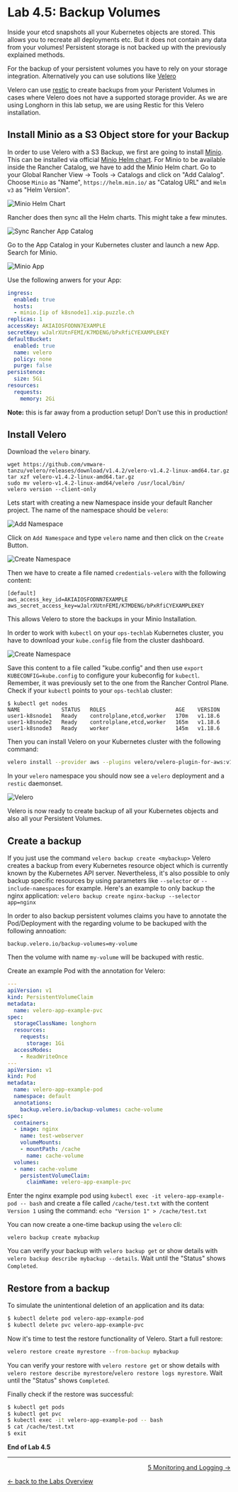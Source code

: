 # Lab 4.5: Backup Volumes

Inside your etcd snapshots all your Kubernetes objects are stored. This allows you to recreate all deployments etc. But it does not contain any data from your volumes! Persistent storage is not backed up with the previously explained methods.

For the backup of your persistent volumes you have to rely on your storage integration. Alternatively you can use solutions like [Velero](https://velero.io/)

Velero can use [restic](https://restic.net/) to create backups from your Peristent Volumes in cases where Velero does not have a supported storage provider. As we are using Longhorn in this lab setup, we are using Restic for this Velero installation.


## Install Minio as a S3 Object store for your Backup

In order to use Velero with a S3 Backup, we first are going to install [Minio](https://min.io/). This can be installed via official [Minio Helm chart](https://github.com/minio/charts). For Minio to be available inside the Rancher Catalog, we have to add the Minio Helm chart. Go to your Global Rancher View -> Tools -> Catalogs and click on "Add Calalog". Choose `Minio` as "Name", `https://helm.min.io/` as "Catalog URL" and `Helm v3` as "Helm Version".

![Minio Helm Chart](../resources/images/miniohelmchart.png)

Rancher does then sync all the Helm charts. This might take a few minutes.

![Sync Rancher App Catalog](../resources/images/syncrancherappcatalog.png)

Go to the App Catalog in your Kubernetes cluster and launch a new App. Search for Minio.

![Minio App](../resources/images/minioapp.png)

Use the following anwers for your App:

```yaml
ingress:
  enabled: true
  hosts: 
  - minio.[ip of k8snode1].xip.puzzle.ch
replicas: 1
accessKey: AKIAIOSFODNN7EXAMPLE
secretKey: wJalrXUtnFEMI/K7MDENG/bPxRfiCYEXAMPLEKEY
defaultBucket:
  enabled: true
  name: velero
  policy: none
  purge: false
persistence:
  size: 5Gi
resources:
  requests:
    memory: 2Gi
```

**Note:** this is far away from a production setup! Don't use this in production!

## Install Velero

Download the `velero` binary.

```
wget https://github.com/vmware-tanzu/velero/releases/download/v1.4.2/velero-v1.4.2-linux-amd64.tar.gz
tar xzf velero-v1.4.2-linux-amd64.tar.gz
sudo mv velero-v1.4.2-linux-amd64/velero /usr/local/bin/
velero version --client-only
```


Lets start with creating a new Namespace inside your default Rancher project. The name of the namespace should be `velero`:

![Add Namespace](../resources/images/addnamespace.png)

Click on `Add Namespace` and type `velero` name and then click on the `Create` Button.

![Create Namespace](../resources/images/createnamespace.png)

Then we have to create a file named `credentials-velero` with the following content:

```
[default]
aws_access_key_id=AKIAIOSFODNN7EXAMPLE
aws_secret_access_key=wJalrXUtnFEMI/K7MDENG/bPxRfiCYEXAMPLEKEY
```

This allows Velero to store the backups in your Minio Installation.

In order to work with `kubectl` on your `ops-techlab` Kubernetes cluster, you have to download your `kube.config` file from the cluster dashboard.

![Create Namespace](../resources/images/getopstechlabkubeconfigfile.png)

Save this content to a file called "kube.config" and then use `export KUBECONFIG=kube.config` to configure your kubeconfig for `kubectl`. Remember, it was previously set to the one from the Rancher Control Plane. Check if your `kubectl` points to your `ops-techlab` cluster:

```
$ kubectl get nodes
NAME             STATUS   ROLES                      AGE    VERSION
user1-k8snode1   Ready    controlplane,etcd,worker   170m   v1.18.6
user1-k8snode2   Ready    controlplane,etcd,worker   165m   v1.18.6
user1-k8snode3   Ready    worker                     145m   v1.18.6
```

Then you can install Velero on your Kubernetes cluster with the following command:

```bash 
velero install --provider aws --plugins velero/velero-plugin-for-aws:v1.1.0 --bucket velero --secret-file ./credentials-velero --backup-location-config region=us-east-1,s3Url=http://minio.minio.svc.cluster.local:9000,s3ForcePathStyle=true,publicUrl=http://minio.[ip of k8snode1].xip.puzzle.ch --use-restic --use-volume-snapshots=false
```

In your `velero` namespace you should now see a `velero` deployment and a `restic` daemonset.

![Velero](../resources/images/verifyvelero.png)

Velero is now ready to create backup of all your Kubernetes objects and also all your Persistent Volumes.


## Create a backup

If you just use the command `velero backup create <mybackup>` Velero creates a backup from every Kubernetes resource object which is currently known by the Kubernetes API server. Nevertheless, it's also possible to only backup specific resources by using parameters like `--selector` or `--include-namespaces` for example. Here's an example to only backup the nginx application: `velero backup create nginx-backup --selector app=nginx`

In order to also backup persistent volumes claims you have to annotate the Pod/Deployment with the regarding volume to be backuped with the following annoation:

```
backup.velero.io/backup-volumes=my-volume
```

Then the volume with name `my-volume` will be backuped with restic.

Create an example Pod with the annotation for Velero:

```yaml
---
apiVersion: v1
kind: PersistentVolumeClaim
metadata:
  name: velero-app-example-pvc
spec:
  storageClassName: longhorn
  resources:
    requests:
      storage: 1Gi
  accessModes:
    - ReadWriteOnce
---
apiVersion: v1
kind: Pod
metadata:
  name: velero-app-example-pod
  namespace: default
  annotations:
    backup.velero.io/backup-volumes: cache-volume
spec:
  containers:
  - image: nginx
    name: test-webserver
    volumeMounts:
    - mountPath: /cache
      name: cache-volume
  volumes:
  - name: cache-volume
    persistentVolumeClaim:
      claimName: velero-app-example-pvc
```

Enter the nginx example pod using `kubectl exec -it velero-app-example-pod -- bash` and create a file called `/cache/test.txt` with the content `Version 1` using the command: `echo "Version 1" > /cache/test.txt`

You can now create a one-time backup using the `velero` cli:

```
velero backup create mybackup
```

You can verify your backup with `velero backup get` or show details with `velero backup describe mybackup --details`. Wait until the "Status" shows `Completed`.

## Restore from a backup

To simulate the unintentional deletion of an application and its data:
```bash
$ kubectl delete pod velero-app-example-pod
$ kubectl delete pvc velero-app-example-pvc
```

Now it's time to test the restore functionality of Velero. Start a full restore:

```bash
velero restore create myrestore --from-backup mybackup
```

You can verify your restore with `velero restore get` or show details with `velero restore describe myrestore`/`velero restore logs myrestore`. Wait until the "Status" shows `Completed`.

Finally check if the restore was successful:
```bash
$ kubectl get pods
$ kubectl get pvc
$ kubectl exec -it velero-app-example-pod -- bash
$ cat /cache/test.txt
$ exit
```

**End of Lab 4.5**

---

<p width="100px" align="right"><a href="50_monitoringlogging.md">5 Monitoring and Logging →</a></p>

[← back to the Labs Overview](../README.md)
